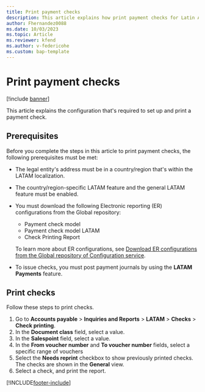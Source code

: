 ```yaml
---
title: Print payment checks
description: This article explains how print payment checks for Latin America.
author: Fhernandez0088
ms.date: 10/03/2023
ms.topic: Article
ms.reviewer: kfend
ms.author: v-federicohe
ms.custom: bap-template
---
```


# Print payment checks

[!include [banner](../../includes/banner.md)]

This article explains the configuration that's required to set up and print a payment check.

## Prerequisites

Before you complete the steps in this article to print payment checks, the following prerequisites must be met:

- The legal entity's address must be in a country/region that's within the LATAM localization.
- The country/region-specific LATAM feature and the general LATAM feature must be enabled.
- You must download the following Electronic reporting (ER) configurations from the Global repository:

    - Payment check model
    - Payment check model LATAM
    - Check Printing Report

    To learn more about ER configurations, see [Download ER configurations from the Global repository of Configuration service](../../../fin-ops-core/dev-itpro/analytics/er-download-configurations-global-repo.md).

- To issue checks, you must post payment journals by using the **LATAM Payments** feature.

## Print checks

Follow these steps to print checks.

1. Go to **Accounts payable** \> **Inquiries and Reports** \> **LATAM** \> **Checks** \> **Check printing**.
2. In the **Document class** field, select a value.
3. In the **Salespoint** field, select a value.
4. In the **From voucher number** and **To voucher number** fields, select a specific range of vouchers
5. Select the **Needs reprint** checkbox to show previously printed checks. The checks are shown in the **General** view.
6. Select a check, and print the report.

[!INCLUDE[footer-include](../../../includes/footer-banner.md)]
